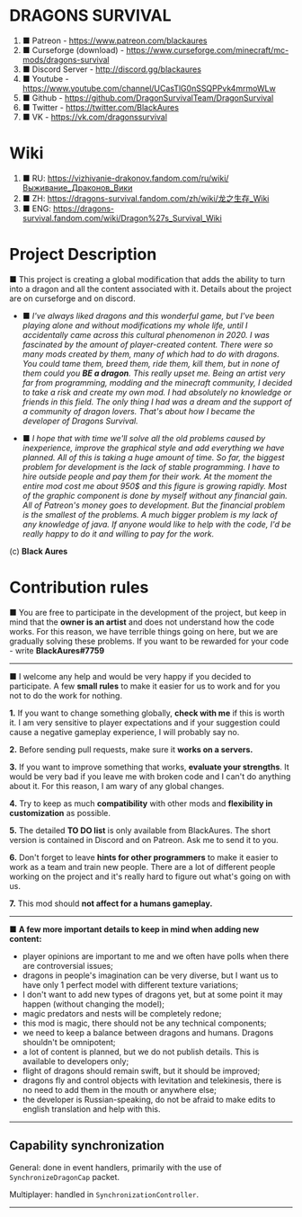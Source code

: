 # DRAGONS SURVIVAL

1. ■ Patreon - https://www.patreon.com/blackaures
2. ■ Сurseforge (download) - https://www.curseforge.com/minecraft/mc-mods/dragons-survival
3. ■ Discord Server - http://discord.gg/blackaures
4. ■ Youtube - https://www.youtube.com/channel/UCasTlG0nSSQPPvk4mrmoWLw
5. ■ Github - https://github.com/DragonSurvivalTeam/DragonSurvival
6. ■ Twitter - https://twitter.com/BlackAures
7. ■  VK  - https://vk.com/dragonssurvival

# Wiki
1. ■ RU: https://vizhivanie-drakonov.fandom.com/ru/wiki/Выживание_Драконов_Вики
2. ■ ZH:  https://dragons-survival.fandom.com/zh/wiki/龙之生存_Wiki
3. ■ ENG: https://dragons-survival.fandom.com/wiki/Dragon%27s_Survival_Wiki

# Project Description
■ This project is creating a global modification that adds the ability to turn into a dragon and all the content associated with it. Details about the project are on curseforge and on discord. 

- ■ *I've always liked dragons and this wonderful game, but I've been playing alone and without modifications my whole life, until I accidentally came across this cultural phenomenon in 2020. I was fascinated by the amount of player-created content. There were so many mods created by them, many of which had to do with dragons. You could tame them, breed them, ride them, kill them, but in none of them could you **BE a dragon**. This really upset me. Being an artist very far from programming, modding and the minecraft community, I decided to take a risk and create my own mod. I had absolutely no knowledge or friends in this field. The only thing I had was a dream and the support of a community of dragon lovers. That's about how I became the developer of Dragons Survival.* 

- ■ *I hope that with time we'll solve all the old problems caused by inexperience, improve the graphical style and add everything we have planned. All of this is taking a huge amount of time. So far, the biggest problem for development is the lack of stable programming. I have to hire outside people and pay them for their work. At the moment the entire mod cost me about 950$ and this figure is growing rapidly. Most of the graphic component is done by myself without any financial gain. All of Patreon's money goes to development. But the financial problem is the smallest of the problems. A much bigger problem is my lack of any knowledge of java. If anyone would like to help with the code, I'd be really happy to do it and willing to pay for the work.*

(c) **Black Aures**

# Contribution rules
■  You are free to participate in the development of the project, but keep in mind that the **owner is an artist** and does not understand how the code works. For this reason, we have terrible things going on here, but we are gradually solving these problems. If you want to be rewarded for your code - write **BlackAures#7759**
____
■  I welcome any help and would be very happy if you decided to participate. A few **small rules** to make it easier for us to work and for you not to do the work for nothing. 

**1.** If you want to change something globally, **check with me** if this is worth it. I am very sensitive to player expectations and if your suggestion could cause a negative gameplay experience, I will probably say no.

**2.** Before sending pull requests, make sure it **works on a servers.**

**3.** If you want to improve something that works, **evaluate your strengths**. It would be very bad if you leave me with broken code and I can't do anything about it. For this reason, I am wary of any global changes. 

**4.** Try to keep as much **compatibility** with other mods and **flexibility in customization** as possible.

**5.** The detailed **TO DO list** is only available from BlackAures. The short version is contained in Discord and on Patreon. Ask me to send it to you.

**6.** Don't forget to leave **hints for other programmers** to make it easier to work as a team and train new people. There are a lot of different people working on the project and it's really hard to figure out what's going on with us. 

**7.** This mod should **not affect for a humans gameplay.**
____
■  **A few more important details to keep in mind when adding new content:**
- player opinions are important to me and we often have polls when there are controversial issues;
- dragons in people's imagination can be very diverse, but I want us to have only 1 perfect model with different texture variations;
- I don't want to add new types of dragons yet, but at some point it may happen (without changing the model);
- magic predators and nests will be completely redone;
- this mod is magic, there should not be any technical components;
- we need to keep a balance between dragons and humans. Dragons shouldn't be omnipotent;
- a lot of content is planned, but we do not publish details. This is available to developers only;
- flight of dragons should remain swift, but it should be improved;
- dragons fly and control objects with levitation and telekinesis, there is no need to add them in the mouth or anywhere else;
- the developer is Russian-speaking, do not be afraid to make edits to english translation and help with this.
____
## Capability synchronization

General: done in event handlers, primarily with the use of `SynchronizeDragonCap` packet.

Multiplayer: handled in `SynchronizationController`.
____
